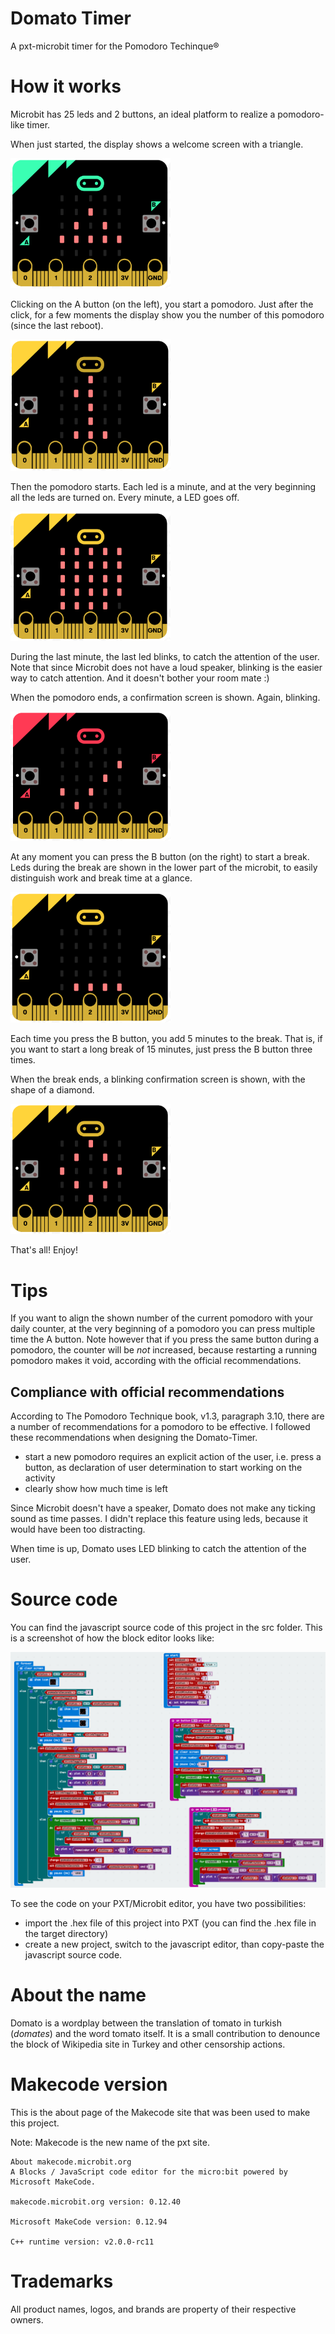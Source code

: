 # Domato Timer
A pxt-microbit timer for the Pomodoro Techinque®

# How it works
Microbit has 25 leds and 2 buttons, an ideal platform to realize a pomodoro-like timer.

When just started, the display shows a welcome screen with a triangle.

<img src="https://github.com/wbigger/domato-timer/blob/master/screenshots/Screen%20Shot%202017-05-17%20at%202.31.12%20PM.png" width="256">

Clicking on the A button (on the left), you start a pomodoro. Just after the click, for a few moments the display show you the number of this pomodoro (since the last reboot).

<img src="https://github.com/wbigger/domato-timer/blob/master/screenshots/Screen%20Shot%202017-05-17%20at%202.39.50%20PM.png" width="256">

Then the pomodoro starts. Each led is a minute, and at the very beginning all the leds are turned on. Every minute, a LED goes off.

<img src="https://github.com/wbigger/domato-timer/blob/master/screenshots/Screen%20Shot%202017-05-17%20at%202.37.33%20PM.png" width="256">

During the last minute, the last led blinks, to catch the attention of the user. Note that since Microbit does not have a loud speaker, blinking is the easier way to catch attention. And it doesn't bother your room mate :)

When the pomodoro ends, a confirmation screen is shown. Again, blinking.

<img src="https://github.com/wbigger/domato-timer/blob/master/screenshots/Screen%20Shot%202017-05-17%20at%202.32.33%20PM.png" width="256">

At any moment you can press the B button (on the right) to start a break. Leds during the break are shown in the lower part of the microbit, to easily distinguish work and break time at a glance.

<img src="https://github.com/wbigger/domato-timer/blob/master/screenshots/Screen%20Shot%202017-05-17%20at%202.37.43%20PM.png" width="256">

Each time you press the B button, you add 5 minutes to the break. That is, if you want to start a long break of 15 minutes, just press the B button three times.

When the break ends, a blinking confirmation screen is shown, with the shape of a diamond.

<img src="https://github.com/wbigger/domato-timer/blob/master/screenshots/Screen%20Shot%202017-05-17%20at%202.32.50%20PM.png" width="256">

That's all! Enjoy!

# Tips
If you want to align the shown number of the current pomodoro with your daily counter, at the very beginning of a pomodoro you can press multiple time the A button. Note however that if you press the same button during a pomodoro, the counter will be *not* increased, because restarting a running pomodoro makes it void, according with the official recommendations.

## Compliance with official recommendations
According to The Pomodoro Technique book, v1.3, paragraph 3.10, there are a number of recommendations for a pomodoro to be effective. I followed these recommendations when designing the Domato-Timer.

* start a new pomodoro requires an explicit action of the user, i.e. press a button, as declaration of user determination to start working on the activity
* clearly show how much time is left

Since Microbit doesn't have a speaker, Domato does not make any ticking sound as time passes. I didn't replace this feature using leds, because it would have been too distracting.

When time is up, Domato uses LED blinking to catch the attention of the user.


# Source code
You can find the javascript source code of this project in the src folder. This is a screenshot of how the block editor looks like:

<img src="https://github.com/wbigger/domato-timer/blob/master/screenshots/code.png">

To see the code on your PXT/Microbit editor, you have two possibilities:
* import the .hex file of this project into PXT (you can find the .hex file in the target directory)
* create a new project, switch to the javascript editor, than copy-paste the javascript source code.

# About the name
Domato is a wordplay between the translation of tomato in turkish (_domates_) and the word tomato itself. It is a small contribution to denounce the block of Wikipedia site in Turkey and other censorship actions.


# Makecode version
This is the about page of the Makecode site that was been used to make this project.

Note: Makecode is the new name of the pxt site.

```
About makecode.microbit.org
A Blocks / JavaScript code editor for the micro:bit powered by Microsoft MakeCode.

makecode.microbit.org version: 0.12.40

Microsoft MakeCode version: 0.12.94

C++ runtime version: v2.0.0-rc11
```

# Trademarks
All product names, logos, and brands are property of their respective owners.
